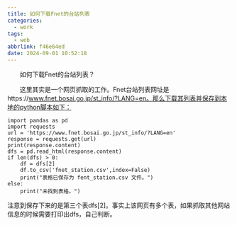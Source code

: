 ```yaml
---
title: 如何下载Fnet的台站列表
categories:
  - work
tags:
  - web
abbrlink: f46e64ed
date: 2024-09-01 10:52:18
---
```

&emsp;&emsp;如何下载Fnet的台站列表？
<!--less-->
&emsp;&emsp;这里其实是一个网页抓取的工作。Fnet台站列表网址是https://www.fnet.bosai.go.jp/st_info/?LANG=en。那么下载其列表并保存到本地的python脚本如下：
```
import pandas as pd
import requests
url = 'https://www.fnet.bosai.go.jp/st_info/?LANG=en'
response = requests.get(url)
print(response.content)
dfs = pd.read_html(response.content)
if len(dfs) > 0:
    df = dfs[2]
    df.to_csv('fnet_station.csv',index=False)
    print("表格已保存为 fent_station.csv 文件。")
else:
    print("未找到表格。")
```
注意到保存下来的是第三个表dfs[2]。事实上该网页有多个表，如果抓取其他网站信息的时候需要打印出dfs，自己判断。
